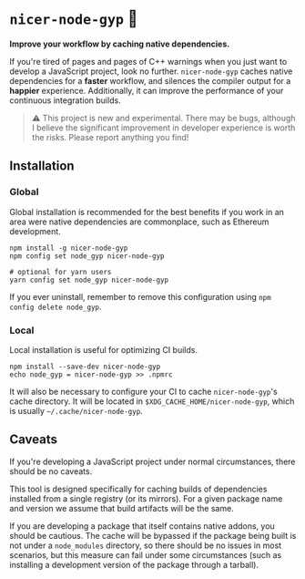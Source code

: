 # `nicer-node-gyp` 🌾

**Improve your workflow by caching native dependencies.**

If you're tired of pages and pages of C++ warnings when you just want to develop a JavaScript project, look no further. `nicer-node-gyp` caches native dependencies for a **faster** workflow, and silences the compiler output for a **happier** experience. Additionally, it can improve the performance of your continuous integration builds.

> ⚠️ This project is new and experimental. There may be bugs, although I believe the significant improvement in developer experience is worth the risks. Please report anything you find!

## Installation

### Global

Global installation is recommended for the best benefits if you work in an area were native dependencies are commonplace, such as Ethereum development.

```
npm install -g nicer-node-gyp
npm config set node_gyp nicer-node-gyp

# optional for yarn users
yarn config set node_gyp nicer-node-gyp
```

If you ever uninstall, remember to remove this configuration using `npm config delete node_gyp`.


### Local

Local installation is useful for optimizing CI builds.

```
npm install --save-dev nicer-node-gyp
echo node_gyp = nicer-node-gyp >> .npmrc
```

It will also be necessary to configure your CI to cache `nicer-node-gyp`'s cache directory. It will be located in `$XDG_CACHE_HOME/nicer-node-gyp`, which is usually `~/.cache/nicer-node-gyp`.

## Caveats

If you're developing a JavaScript project under normal circumstances, there should be no caveats.

This tool is designed specifically for caching builds of dependencies installed from a single registry (or its mirrors). For a given package name and version we assume that build artifacts will be the same.

If you are developing a package that itself contains native addons, you should be cautious. The cache will be bypassed if the package being built is not under a `node_modules` directory, so there should be no issues in most scenarios, but this measure can fail under some circumstances (such as installing a development version of the package through a tarball).
